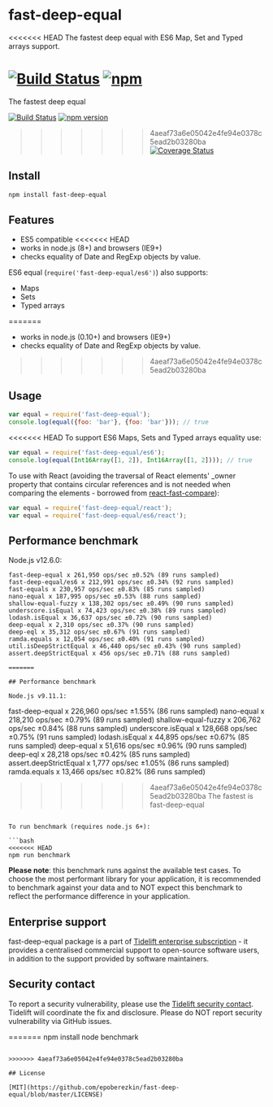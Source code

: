 # fast-deep-equal
<<<<<<< HEAD
The fastest deep equal with ES6 Map, Set and Typed arrays support.

[![Build Status](https://travis-ci.org/epoberezkin/fast-deep-equal.svg?branch=master)](https://travis-ci.org/epoberezkin/fast-deep-equal)
[![npm](https://img.shields.io/npm/v/fast-deep-equal.svg)](https://www.npmjs.com/package/fast-deep-equal)
=======
The fastest deep equal

[![Build Status](https://travis-ci.org/epoberezkin/fast-deep-equal.svg?branch=master)](https://travis-ci.org/epoberezkin/fast-deep-equal)
[![npm version](https://badge.fury.io/js/fast-deep-equal.svg)](http://badge.fury.io/js/fast-deep-equal)
>>>>>>> 4aeaf73a6e05042e4fe94e0378c5ead2b03280ba
[![Coverage Status](https://coveralls.io/repos/github/epoberezkin/fast-deep-equal/badge.svg?branch=master)](https://coveralls.io/github/epoberezkin/fast-deep-equal?branch=master)


## Install

```bash
npm install fast-deep-equal
```


## Features

- ES5 compatible
<<<<<<< HEAD
- works in node.js (8+) and browsers (IE9+)
- checks equality of Date and RegExp objects by value.

ES6 equal (`require('fast-deep-equal/es6')`) also supports:
- Maps
- Sets
- Typed arrays

=======
- works in node.js (0.10+) and browsers (IE9+)
- checks equality of Date and RegExp objects by value.

>>>>>>> 4aeaf73a6e05042e4fe94e0378c5ead2b03280ba

## Usage

```javascript
var equal = require('fast-deep-equal');
console.log(equal({foo: 'bar'}, {foo: 'bar'})); // true
```

<<<<<<< HEAD
To support ES6 Maps, Sets and Typed arrays equality use:

```javascript
var equal = require('fast-deep-equal/es6');
console.log(equal(Int16Array([1, 2]), Int16Array([1, 2]))); // true
```

To use with React (avoiding the traversal of React elements' _owner
property that contains circular references and is not needed when
comparing the elements - borrowed from [react-fast-compare](https://github.com/FormidableLabs/react-fast-compare)):

```javascript
var equal = require('fast-deep-equal/react');
var equal = require('fast-deep-equal/es6/react');
```


## Performance benchmark

Node.js v12.6.0:

```
fast-deep-equal x 261,950 ops/sec ±0.52% (89 runs sampled)
fast-deep-equal/es6 x 212,991 ops/sec ±0.34% (92 runs sampled)
fast-equals x 230,957 ops/sec ±0.83% (85 runs sampled)
nano-equal x 187,995 ops/sec ±0.53% (88 runs sampled)
shallow-equal-fuzzy x 138,302 ops/sec ±0.49% (90 runs sampled)
underscore.isEqual x 74,423 ops/sec ±0.38% (89 runs sampled)
lodash.isEqual x 36,637 ops/sec ±0.72% (90 runs sampled)
deep-equal x 2,310 ops/sec ±0.37% (90 runs sampled)
deep-eql x 35,312 ops/sec ±0.67% (91 runs sampled)
ramda.equals x 12,054 ops/sec ±0.40% (91 runs sampled)
util.isDeepStrictEqual x 46,440 ops/sec ±0.43% (90 runs sampled)
assert.deepStrictEqual x 456 ops/sec ±0.71% (88 runs sampled)

=======

## Performance benchmark

Node.js v9.11.1:

```
fast-deep-equal x 226,960 ops/sec ±1.55% (86 runs sampled)
nano-equal x 218,210 ops/sec ±0.79% (89 runs sampled)
shallow-equal-fuzzy x 206,762 ops/sec ±0.84% (88 runs sampled)
underscore.isEqual x 128,668 ops/sec ±0.75% (91 runs sampled)
lodash.isEqual x 44,895 ops/sec ±0.67% (85 runs sampled)
deep-equal x 51,616 ops/sec ±0.96% (90 runs sampled)
deep-eql x 28,218 ops/sec ±0.42% (85 runs sampled)
assert.deepStrictEqual x 1,777 ops/sec ±1.05% (86 runs sampled)
ramda.equals x 13,466 ops/sec ±0.82% (86 runs sampled)
>>>>>>> 4aeaf73a6e05042e4fe94e0378c5ead2b03280ba
The fastest is fast-deep-equal
```

To run benchmark (requires node.js 6+):

```bash
<<<<<<< HEAD
npm run benchmark
```

__Please note__: this benchmark runs against the available test cases. To choose the most performant library for your application, it is recommended to benchmark against your data and to NOT expect this benchmark to reflect the performance difference in your application.


## Enterprise support

fast-deep-equal package is a part of [Tidelift enterprise subscription](https://tidelift.com/subscription/pkg/npm-fast-deep-equal?utm_source=npm-fast-deep-equal&utm_medium=referral&utm_campaign=enterprise&utm_term=repo) - it provides a centralised commercial support to open-source software users, in addition to the support provided by software maintainers.


## Security contact

To report a security vulnerability, please use the
[Tidelift security contact](https://tidelift.com/security).
Tidelift will coordinate the fix and disclosure. Please do NOT report security vulnerability via GitHub issues.

=======
npm install
node benchmark
```

>>>>>>> 4aeaf73a6e05042e4fe94e0378c5ead2b03280ba

## License

[MIT](https://github.com/epoberezkin/fast-deep-equal/blob/master/LICENSE)
